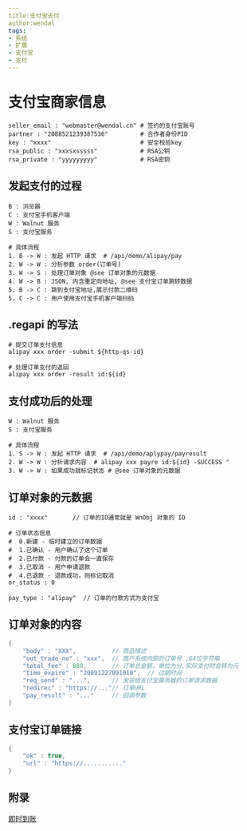 ```yaml
---
title:支付宝支付
author:wendal
tags:
- 系统
- 扩展
- 支付宝
- 支付
---
```


# 支付宝商家信息

```
seller_email : "webmaster@wendal.cn" # 签约的支付宝账号
partner : "2088521239387536"         # 合作者身份PID
key : "xxxx"                         # 安全校验key
rsa_public : "xxxsxsssss"            # RSA公钥
rsa_private : "yyyyyyyyy"            # RSA密钥
```

## 发起支付的过程

```
B : 浏览器
C : 支付宝手机客户端
W : Walnut 服务
S : 支付宝服务

# 具体流程
1. B -> W : 发起 HTTP 请求  # /api/demo/alipay/pay
2. W -> W : 分析参数 order(订单号)
3. W -> S : 处理订单对象 @see 订单对象的元数据
4. W -> B : JSON, 内含重定向地址, @see 支付宝订单跳转数据
5. B -> C : 跳到支付宝地址,展示付款二维码
5. C -> C : 用户使用支付宝手机客户端扫码
```

## .regapi 的写法

```
# 提交订单支付信息
alipay xxx order -submit ${http-qs-id}

# 处理订单支付的返回
alipay xxx order -result id:${id}
```

## 支付成功后的处理

```
W : Walnut 服务
S : 支付宝服务

# 具体流程
1. S -> W : 发起 HTTP 请求  # /api/demo/aplypay/payresult
2. W -> W : 分析请求内容  # alipay xxx payre id:${id} -SUCCESS "
3. W -> W : 如果成功就标记状态 # @see 订单对象的元数据
```

## 订单对象的元数据

```
id : "xxxx"       // 订单的ID通常就是 WnObj 对象的 ID

# 订单状态信息
#  0.新建 - 临时建立的订单数据
#  1.已确认 - 用户确认了这个订单
#  2.已付款 - 付款的订单会一直保存
#  3.已取消 - 用户申请退款
#  4.已退款 - 退款成功，则标记取消
or_status : 0

pay_type : "alipay"  // 订单的付款方式为支付宝
```

## 订单对象的内容

```java
{
    "body" : "XXX",          // 商品描述
    "out_trade_no" : "xxx",  // 商户系统内部的订单号 ,64位字符串
    "total_fee" : 888,       // 订单总金额，单位为分,实际支付时会转为元
    "time_expire" : "20091227091010",  // 过期时间
    "req_send" : "...",      // 发送给支付宝服务器的订单请求数据
    "redirec" : "https://..."// 订单URL
    "pay_result" : "..."     // 回调参数
}
```

## 支付宝订单链接

```java
{
	"ok" : true,
	"url" : "https://..........."
}
```

## 附录

[即时到账](https://doc.open.alipay.com/doc2/detail?treeId=62&articleId=103566&docType=1)


